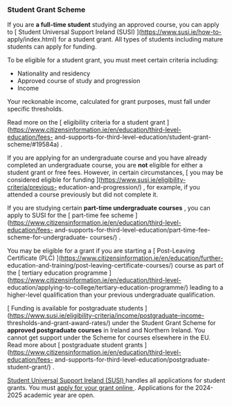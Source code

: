 ###  **Student Grant Scheme**

If you are **a full-time student** studying an approved course, you can apply
to [ Student Universal Support Ireland (SUSI) ](https://www.susi.ie/how-to-
apply/index.html) for a student grant. All types of students including mature
students can apply for funding.

To be eligible for a student grant, you must meet certain criteria including:

  * Nationality and residency 
  * Approved course of study and progression 
  * Income 

Your reckonable income, calculated for grant purposes, must fall under
specific thresholds.

Read more on the [ eligibility criteria for a student grant
](https://www.citizensinformation.ie/en/education/third-level-education/fees-
and-supports-for-third-level-education/student-grant-scheme/#19584a) .

If you are applying for an undergraduate course and you have already completed
an undergraduate course, you are **not** eligible for either a student grant
or free fees. However, in certain circumstances, [ you may be considered
eligible for funding ](https://www.susi.ie/eligibility-criteria/previous-
education-and-progression/) , for example, if you attended a course previously
but did not complete it.

If you are studying certain **part-time undergraduate courses** , you can
apply to SUSI for the [ part-time fee scheme
](https://www.citizensinformation.ie/en/education/third-level-education/fees-
and-supports-for-third-level-education/part-time-fee-scheme-for-undergraduate-
courses/) .

You may be eligible for a grant if you are starting a [ Post-Leaving
Certificate (PLC) ](https://www.citizensinformation.ie/en/education/further-
education-and-training/post-leaving-certificate-courses/) course as part of
the [ tertiary education programme
](https://www.citizensinformation.ie/en/education/third-level-
education/applying-to-college/tertiary-education-programme/) leading to a
higher-level qualification than your previous undergraduate qualification.

[ Funding is available for postgraduate students
](https://www.susi.ie/eligibility-criteria/income/postgraduate-income-
thresholds-and-grant-award-rates/) under the Student Grant Scheme for
**approved postgraduate courses** in Ireland and Northern Ireland. You cannot
get support under the Scheme for courses elsewhere in the EU. Read more about
[ postgraduate student grants
](https://www.citizensinformation.ie/en/education/third-level-education/fees-
and-supports-for-third-level-education/postgraduate-student-grant/) .

[ Student Universal Support Ireland (SUSI) ](https://www.susi.ie/) handles all
applications for student grants. You must [ apply for your grant online
](https://grantsonline.ie/auth/esr.elogin) . Applications for the 2024-2025
academic year are open.
